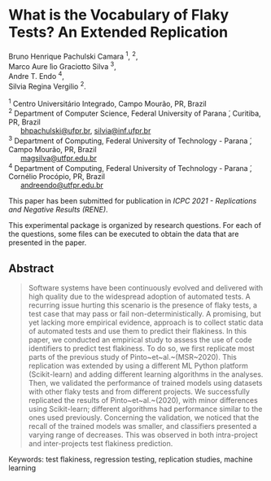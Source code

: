 # What is the Vocabulary of Flaky Tests? An Extended Replication

Bruno Henrique Pachulski Camara <sup>1</sup>, <sup>2</sup>, <br />
Marco Aure ́lio Graciotto Silva <sup>3</sup>, <br />
Andre T. Endo <sup>4</sup>, <br />
Silvia Regina Vergilio <sup>2</sup>. <br />

<sup>1</sup> Centro Universitário Integrado, Campo Mourão, PR, Brazil <br />
<sup>2</sup> Department of Computer Science, Federal University of Parana ́, Curitiba, PR, Brazil <br />
&nbsp; &nbsp; &nbsp; bhpachulski@ufpr.br, silvia@inf.ufpr.br <br />
<sup>3</sup> Department of Computing, Federal University of Technology - Parana ́, Campo Mourão, PR, Brazil <br />
&nbsp; &nbsp; &nbsp; magsilva@utfpr.edu.br <br />
<sup>4</sup> Department of Computing, Federal University of Technology - Parana ́, Cornélio Procópio, PR, Brazil <br />
&nbsp; &nbsp; &nbsp; andreendo@utfpr.edu.br <br />

This paper has been submitted for publication in *ICPC 2021 - Replications and Negative Results (RENE)*.

This experimental package is organized by research questions. For each of the questions, some files can be executed to obtain the data that are presented in the paper.

## Abstract

> Software systems have been continuously evolved and delivered with high quality due to the widespread adoption of automated tests. A recurring issue hurting this scenario is the presence of flaky tests, a test case that may pass or fail non-deterministically. A promising, but yet lacking more empirical evidence, approach is to collect static data of automated tests and use them to predict their flakiness. In this paper, we conducted an empirical study to assess the use of code identifiers to predict test flakiness. To do so, we first replicate most parts of the previous study of Pinto~et~al.~(MSR~2020). This replication was extended by using a different ML Python platform (Scikit-learn) and adding different learning algorithms in the analyses. Then, we validated the performance of trained models using  datasets with other flaky tests and from different projects.  We successfully replicated the results of Pinto~et~al.~(2020), with minor differences using Scikit-learn; different algorithms had performance similar to the ones used previously. Concerning the validation, we noticed that the recall of the trained models was smaller, and classifiers presented a varying range of decreases. This was observed in both intra-project and inter-projects test flakiness prediction. 

Keywords: test flakiness, regression testing, replication studies, machine learning